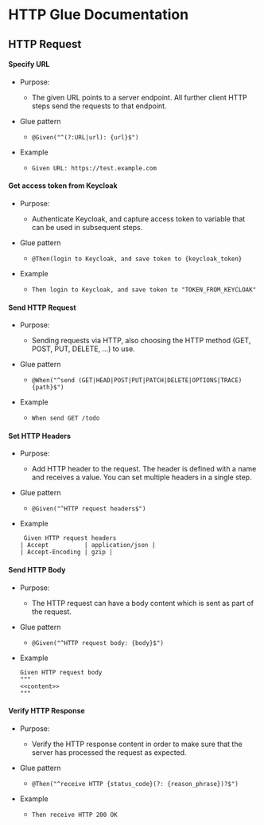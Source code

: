 # HTTP Glue Documentation

## HTTP Request

#### Specify URL
- Purpose: 
   - The given URL points to a server endpoint. All further client HTTP steps send the requests to that endpoint.
   
- Glue pattern

   - `@Given("^(?:URL|url): {url}$")`

- Example

   - `Given URL: https://test.example.com`

#### Get access token from Keycloak
- Purpose: 
   - Authenticate Keycloak, and capture access token to variable that can be used in subsequent steps.
   
- Glue pattern

   - `@Then(login to Keycloak, and save token to {keycloak_token}`

- Example

   - `Then login to Keycloak, and save token to "TOKEN_FROM_KEYCLOAK"`

#### Send HTTP Request

- Purpose: 
   
   - Sending requests via HTTP, also choosing the HTTP method (GET, POST, PUT, DELETE, …​) to use.
   
- Glue pattern

   - `@When("^send (GET|HEAD|POST|PUT|PATCH|DELETE|OPTIONS|TRACE) {path}$")`

- Example

   - `When send GET /todo`

#### Set HTTP Headers

- Purpose: 
   
   - Add HTTP header to the request. The header is defined with a name and receives a value. You can set multiple headers in a single step.
   
- Glue pattern

   - `@Given("^HTTP request headers$")`

- Example

   ```
    Given HTTP request headers
  | Accept          | application/json |
  | Accept-Encoding | gzip |
  ```

#### Send HTTP Body

- Purpose: 
   
   - The HTTP request can have a body content which is sent as part of the request.
   
- Glue pattern

   - `@Given("^HTTP request body: {body}$")`

- Example

    ```
    Given HTTP request body
    """
    <<content>>
    """
  ```

#### Verify HTTP Response

- Purpose: 
   
   - Verify the HTTP response content in order to make sure that the server has processed the request as expected.
   
- Glue pattern

   - `@Then("^receive HTTP {status_code}(?: {reason_phrase})?$")`

- Example

   - `Then receive HTTP 200 OK`